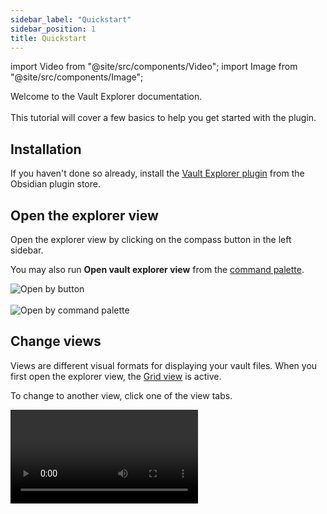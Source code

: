 ```yaml
---
sidebar_label: "Quickstart"
sidebar_position: 1
title: Quickstart
---
```


import Video from "@site/src/components/Video";
import Image from "@site/src/components/Image";

<span className="large-text">Welcome to the Vault Explorer documentation.</span>
<br/>
<br/>
This tutorial will cover a few basics to help you get started with the plugin.

## Installation

If you haven't done so already, install the [Vault Explorer plugin](https://obsidian.md/plugins?id=vault-explorer) from the Obsidian plugin store.

## Open the explorer view

Open the explorer view by clicking on the compass button in the left sidebar.

You may also run **Open vault explorer view** from the [command palette](https://help.obsidian.md/Plugins/Command+palette).

<Image src="img/open-by-button.png" alt="Open by button" maxWidth="300px"/>

<br/>
<br/>

<Image src="img/open-by-command-palette.png" alt="Open by command palette" maxWidth="600px"/>

## Change views

Views are different visual formats for displaying your vault files. When you first open the explorer view, the [Grid view](/docs/views/grid) is active.

To change to another view, click one of the view tabs.

<Video name="view-tabs.mov" maxWidth="500px"/>

<br/>
<br/>

## Reorder view tabs

To reorder the view tabs, drag one tab and drop it onto another tab.

<Video name="view-tabs-reorder.mov" maxWidth="500px"/>

## Filter by favorites

Filters allow you to control what is displayed in a view.

The [favorite filter](/docs/filters/favorite-filter) allows you to only display notes that contain a favorite property with a value of **true**.

Let's choose a property to use with the favorite filter.

1. Open the plugin settings by clicking the gear icon in the upper right corner
2. Scroll down to the **Built-in Properties** section
3. Find the **Favorite property** setting
4. Click the dropdown and change the value from **Select a property** to the property that you want to use

If no properties are listed, please add a [checkbox property](https://help.obsidian.md/Editing+and+formatting/Properties) to one of your notes. This property will then appear in the dropdown list.

<Video name="favorite-filter-1.mov"/>

<br/>
<br/>

Now go to back to the explorer view, and click the favorites checkbox. The view will only display notes that have the selected favorite property with a value of **true**.

:::info
The favorite filter is applied on top of other filters such as the timestamp filter or the custom filter.
:::

<br/>

<Video name="favorite-filter-2.mov"/>

## Add a filter group

The [custom filter](/docs/filters/custom-filter) gives you granular control over what is displayed in a view. The custom filter is organized into filter groups and filter rules. A filter group can have many filter rules.

Start by creating a note. Add a **tags** property with a **test** tag.

:::note
The creation of this note is arbitrary. It is only used to showcase the custom filter feature.
:::

<br/>

<Video name="custom-filter-1.mov"/>

<br/>
<br/>

Now add a filter group.

1. Click the button with 3 vertical dots (Change custom filter)

<Image src="img/open-custom-filter.png" alt="Open custom filter" maxWidth="400px"/>

2. Click the button on the left with a plus (Add filter group)

<Image src="img/add-filter-group.png" alt="Add filter group" maxWidth="400px"/>

<br/>
<br/>

You will see that a filter rule was added when the filter group was added.

Let's configure this rule.

1. Click the property type dropdown. Change it from **text** to **list**

<Image src="img/property-type.png" alt="Property type dropdown" maxWidth="350px"/>

2. Then, click the property name dropdown. Change it from **select a property** to **tags**

<Image src="img/property-name.png" alt="Property name dropdown" maxWidth="350px"/>

3. Enter **test** into the input field. You do not need to include a hash mark `#`.

<Image src="img/property-value.png" alt="Property value input" maxWidth="350px"/>

4. Finally, click outside of the modal.

<br/>

Click the filter group to enable it. With the filter group enabled, you will only see notes that have a **tags** property containing a **test** tag.

Click the filter group again to disable it.

<Video name="custom-filter-2.mov" maxWidth="500px"/>

## Switch between filter groups

Now let's add a few more filter groups.

1. Click the button with 3 vertical dots (Change custom filter)
2. Click the button on the left with a plus (Add filter group) a few times
3. Click outside of the modal

Now click on a group to enable it. Any other active group will be disabled.

<br/>

<Video name="filter-groups-switch.mov"/>

## Reorder filter groups

To reorder filter groups, drag one group and drop it onto another group.

<Video name="filter-group-reorder-1.mov" maxWidth="500px"/>

<br/>
<br/>

You may also reorder filter groups from within the custom filter modal.

<Video name="filter-group-reorder-2.mov" maxWidth="500px"/>

## Set a filter group as sticky

A sticky group is a group that remains enabled even when another group becomes enabled.

Let's set our filter group as a sticky group.

1. Hold `ctrl` (Windows/Linux) or `cmd` (Mac)
2. Click the first group to set it as a sticky group

Now click other groups to see that the sticky group remains enabled.

<Video name="sticky-filter-group-1.mov" maxWidth="400px"/>

## Unset a filter group as sticky

Now let's unset the sticky filter group.

1. Hold `ctrl` (Windows/Linux) or `cmd` (Mac)
2. Click the group to unset it as a sticky group

<Video name="sticky-filter-group-2.mov" maxWidth="400px"/>

## Congratulations

Congratulations! You have just learned the basics of using the Vault Explorer plugin.

## What's next?

-   Learn about [filter rule types](/docs/filters/custom-filter#filter-rule-types)
-   Learn how to [filter by tags in both frontmatter and content](/docs/guides/filter-by-all-tags)
-   Learn about [Premium](/docs/premium)
